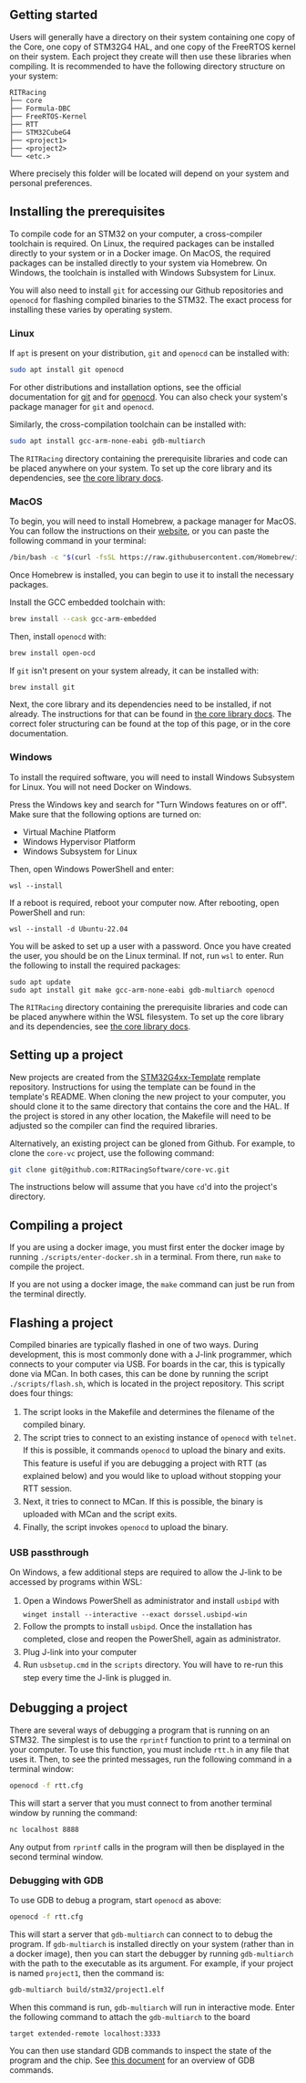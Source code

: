 <style>
    ol li {
        padding-bottom: 0px;
        line-height: 1.6;
    }
</style>
## Getting started
Users will generally have a directory on their system containing one copy of 
the Core, one copy of STM32G4 HAL, and one copy of the FreeRTOS kernel on 
their system. Each project they create will then use these libraries when 
compiling. It is recommended to have the following directory structure on
your system:
```
RITRacing
├── core
├── Formula-DBC
├── FreeRTOS-Kernel
├── RTT
├── STM32CubeG4
├── <project1>
├── <project2>
└── <etc.>
```
Where precisely this folder will be located will depend on your system and
personal preferences.

## Installing the prerequisites
To compile code for an STM32 on your computer, a cross-compiler toolchain is
required. On Linux, the required packages can be installed directly to your
system or in a Docker image. On MacOS, the required packages can be installed 
directly to your system via Homebrew. On Windows, the toolchain is installed with
Windows Subsystem for Linux.

You will also need to install `git` for accessing our Github repositories
and `openocd` for flashing compiled binaries to the STM32. The exact process
for installing these varies by operating system.

### Linux
If `apt` is present on your distribution, `git` and `openocd` can be installed
with:
```bash
sudo apt install git openocd
```
For other distributions and installation options, see the official
documentation for [git](https://git-scm.com/book/en/v2/Getting-Started-Installing-Git)
and for [openocd](https://openocd.org/pages/getting-openocd.html). You can
also check your system's package manager for `git` and `openocd`.

Similarly, the cross-compilation toolchain can be installed with:
```bash
sudo apt install gcc-arm-none-eabi gdb-multiarch
```

The `RITRacing` directory containing the prerequisite libraries and code can be
placed anywhere on your system. To set up the core library and its
dependencies, see [the core library docs](https://rit-racing-core.readthedocs.io/en/latest/).

### MacOS
To begin, you will need to install Homebrew, a package manager for MacOS. You can follow the
instructions on their [website](https://brew.sh/), or you can paste the following command in your terminal:
```bash
/bin/bash -c "$(curl -fsSL https://raw.githubusercontent.com/Homebrew/install/HEAD/install.sh)"
```
Once Homebrew is installed, you can begin to use it to install the necessary packages.

Install the GCC embedded toolchain with:
```bash
brew install --cask gcc-arm-embedded
```

Then, install `openocd` with:
```bash
brew install open-ocd
```

If `git` isn't present on your system already, it can be installed with:
```bash
brew install git
```

Next, the core library and its dependencies need to be installed, if not already. The instructions
for that can be found in [the core library docs](https://rit-racing-core.readthedocs.io/en/latest/).
The correct foler structuring can be found at the top of this page, or in the core documentation.

### Windows
To install the required software, you will need to install Windows Subsystem
for Linux. You will not need Docker on Windows. 

Press the Windows key and search for "Turn Windows features on or off". Make 
sure that the following options are turned on:

 - Virtual Machine Platform
 - Windows Hypervisor Platform
 - Windows Subsystem for Linux

Then, open Windows PowerShell and enter:
```
wsl --install
```
If a reboot is required, reboot your computer now. After rebooting, open
PowerShell and run:
```
wsl --install -d Ubuntu-22.04
```
You will be asked to set up a user with a password. Once you have created
the user, you should be on the Linux terminal. If not, run `wsl` to enter.
Run the following to install the required packages:
```
sudo apt update
sudo apt install git make gcc-arm-none-eabi gdb-multiarch openocd
```

The `RITRacing` directory containing the prerequisite libraries and code can be
placed anywhere within the WSL filesystem. To set up the core library and its
dependencies, see [the core library docs](https://rit-racing-core.readthedocs.io/en/latest/).


## Setting up a project
New projects are created from the [STM32G4xx-Template](https://github.com/RITRacingSoftware/STM32G4xx-Template)
remplate repository. Instructions for using the template can be found in the
template's README. When cloning the new project to your computer, you should
clone it to the same directory that contains the core and the HAL. If the 
project is stored in any other location, the Makefile will need to be adjusted
so the compiler can find the required libraries.

Alternatively, an existing project can be gloned from Github. For example, to
clone the `core-vc` project, use the following command:
```bash
git clone git@github.com:RITRacingSoftware/core-vc.git
```

The instructions below will assume that you have `cd`'d into the project's
directory.

## Compiling a project
If you are using a docker image, you must first enter the docker image by
running `./scripts/enter-docker.sh` in a terminal. From there, run `make` to 
compile the project.

If you are not using a docker image, the `make` command can just be run from
the terminal directly.

## Flashing a project
Compiled binaries are typically flashed in one of two ways. During development,
this is most commonly done with a J-link programmer, which connects to your
computer via USB. For boards in the car, this is typically done via MCan. In
both cases, this can be done by running the script `./scripts/flash.sh`, which
is located in the project repository. This script does four things:

 1. The script looks in the Makefile and determines the filename of the 
    compiled binary.
 2. The script tries to connect to an existing instance of `openocd` with
    `telnet`. If this is possible, it commands `openocd` to upload the binary
    and exits. This feature is useful if you are debugging a project with
    RTT (as explained below) and you would like to upload without stopping
    your RTT session.
 3. Next, it tries to connect to MCan. If this is possible, the binary is
    uploaded with MCan and the script exits.
 4. Finally, the script invokes `openocd` to upload the binary.

### USB passthrough
On Windows, a few additional steps are required to allow the J-link to be
accessed by programs within WSL:

 1. Open a Windows PowerShell as administrator and install `usbipd` with 
    `winget install --interactive --exact dorssel.usbipd-win`
 2. Follow the prompts to install `usbipd`. Once the installation has 
    completed, close and reopen the PowerShell, again as administrator. 
 3. Plug J-link into your computer
 4. Run `usbsetup.cmd` in the `scripts` directory. You will have to re-run
    this step every time the J-link is plugged in.

## Debugging a project
There are several ways of debugging a program that is running on an STM32.
The simplest is to use the `rprintf` function to print to a terminal on your
computer. To use this function, you must include `rtt.h` in any file that
uses it. Then, to see the printed messages, run the following command in a
terminal window:
```bash
openocd -f rtt.cfg
```
This will start a server that you must connect to from another
terminal window by running the command:
```bash
nc localhost 8888
```
Any output from `rprintf` calls in the program will then be displayed in the
second terminal window.

### Debugging with GDB
To use GDB to debug a program, start `openocd` as above:
```bash
openocd -f rtt.cfg
```
This will start a server that `gdb-multiarch` can connect to to debug the
program. If `gdb-multiarch` is installed directly on your system (rather than
in a docker image), then you can start the debugger by running `gdb-multiarch`
with the path to the executable as its argument. For example, if your project
is named `project1`, then the command is:
```bash
gdb-multiarch build/stm32/project1.elf
```
When this command is run, `gdb-multiarch` will run in interactive mode. Enter
the following command to attach the `gdb-multiarch` to the board
```
target extended-remote localhost:3333
```
You can then use standard GDB commands to inspect the state of the program and
the chip. See [this document](https://gabriellesc.github.io/teaching/resources/GDB-cheat-sheet.pdf)
for an overview of GDB commands.
